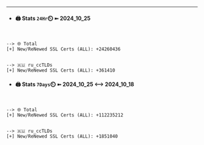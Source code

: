 

---
- #### 🖨️ **Stats** `24Hr`⏲️ ➼ 2024_10_25
```console


--> 🌐 Total
[+] New/ReNewed SSL Certs (ALL): +24260436


--> 🇷🇺 ru_ccTLDs
[+] New/ReNewed SSL Certs (ALL): +361410

```

- #### 🖨️ **Stats** `7Days`⏲️ ➼ 2024_10_25 <--> 2024_10_18
```console


--> 🌐 Total
[+] New/ReNewed SSL Certs (ALL): +112235212


--> 🇷🇺 ru_ccTLDs
[+] New/ReNewed SSL Certs (ALL): +1851040

```

